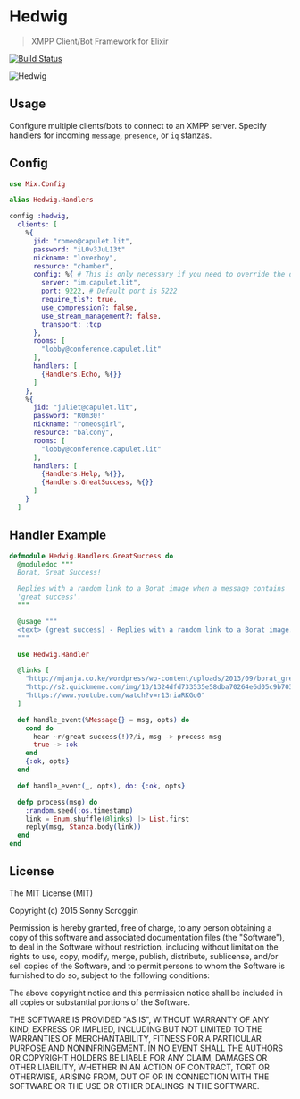 # Hedwig

> XMPP Client/Bot Framework for Elixir

[![Build Status](https://travis-ci.org/scrogson/hedwig.svg?branch=master)](https://travis-ci.org/scrogson/hedwig)

![Hedwig](https://raw.githubusercontent.com/scrogson/hedwig/master/hedwig.png)

## Usage

Configure multiple clients/bots to connect to an XMPP server. Specify handlers for incoming `message`, `presence`, or `iq` stanzas.

## Config

```elixir
use Mix.Config

alias Hedwig.Handlers

config :hedwig,
  clients: [
    %{
      jid: "romeo@capulet.lit",
      password: "iL0v3JuL13t"
      nickname: "loverboy",
      resource: "chamber",
      config: %{ # This is only necessary if you need to override the defaults.
        server: "im.capulet.lit",
        port: 9222, # Default port is 5222
        require_tls?: true,
        use_compression?: false,
        use_stream_management?: false,
        transport: :tcp
      },
      rooms: [
        "lobby@conference.capulet.lit"
      ],
      handlers: [
        {Handlers.Echo, %{}}
      ]
    },
    %{
      jid: "juliet@capulet.lit",
      password: "R0m30!"
      nickname: "romeosgirl",
      resource: "balcony",
      rooms: [
        "lobby@conference.capulet.lit"
      ],
      handlers: [
        {Handlers.Help, %{}},
        {Handlers.GreatSuccess, %{}}
      ]
    }
  ]
```

## Handler Example

```elixir
defmodule Hedwig.Handlers.GreatSuccess do
  @moduledoc """
  Borat, Great Success!

  Replies with a random link to a Borat image when a message contains
  'great success'.
  """

  @usage """
  <text> (great success) - Replies with a random link to a Borat image.
  """

  use Hedwig.Handler

  @links [
    "http://mjanja.co.ke/wordpress/wp-content/uploads/2013/09/borat_great_success.jpg",
    "http://s2.quickmeme.com/img/13/1324dfd733535e58dba70264e6d05c9b70346204d2cacef65abef9c702746d1c.jpg",
    "https://www.youtube.com/watch?v=r13riaRKGo0"
  ]

  def handle_event(%Message{} = msg, opts) do
    cond do
      hear ~r/great success(!)?/i, msg -> process msg
      true -> :ok
    end
    {:ok, opts}
  end

  def handle_event(_, opts), do: {:ok, opts}

  defp process(msg) do
    :random.seed(:os.timestamp)
    link = Enum.shuffle(@links) |> List.first
    reply(msg, Stanza.body(link))
  end
end
```

## License

The MIT License (MIT)

Copyright (c) 2015 Sonny Scroggin

Permission is hereby granted, free of charge, to any person obtaining a copy
of this software and associated documentation files (the "Software"), to deal
in the Software without restriction, including without limitation the rights
to use, copy, modify, merge, publish, distribute, sublicense, and/or sell
copies of the Software, and to permit persons to whom the Software is
furnished to do so, subject to the following conditions:

The above copyright notice and this permission notice shall be included in all
copies or substantial portions of the Software.

THE SOFTWARE IS PROVIDED "AS IS", WITHOUT WARRANTY OF ANY KIND, EXPRESS OR
IMPLIED, INCLUDING BUT NOT LIMITED TO THE WARRANTIES OF MERCHANTABILITY,
FITNESS FOR A PARTICULAR PURPOSE AND NONINFRINGEMENT. IN NO EVENT SHALL THE
AUTHORS OR COPYRIGHT HOLDERS BE LIABLE FOR ANY CLAIM, DAMAGES OR OTHER
LIABILITY, WHETHER IN AN ACTION OF CONTRACT, TORT OR OTHERWISE, ARISING FROM,
OUT OF OR IN CONNECTION WITH THE SOFTWARE OR THE USE OR OTHER DEALINGS IN THE
SOFTWARE.
